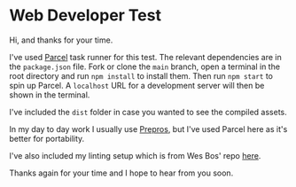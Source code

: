 # Web Developer Test

Hi, and thanks for your time.

 I've used [Parcel](https://parceljs.org/) task runner for this test. The relevant dependencies are in the `package.json` file. Fork or clone the `main` branch, open a terminal in the root directory and run `npm install` to install them. Then run `npm start` to spin up Parcel. A `localhost` URL for a development server will then be shown in the terminal.

I've included the `dist` folder in case you wanted to see the compiled assets.

In my day to day work I usually use [Prepros](https://prepros.io/), but I've used Parcel here as it's better for portability.

I've also included my linting setup which is from Wes Bos' repo [here](https://github.com/wesbos/eslint-config-wesbos).

Thanks again for your time and I hope to hear from you soon.
